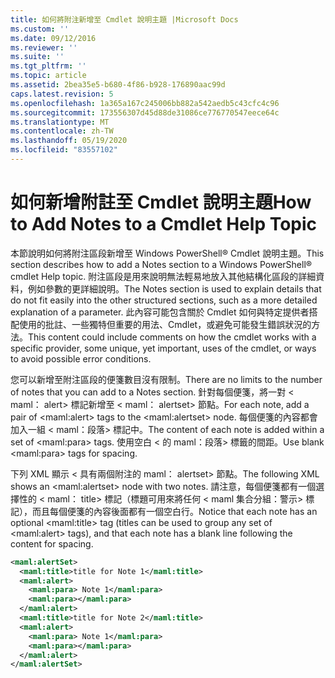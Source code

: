 ```yaml
---
title: 如何將附注新增至 Cmdlet 說明主題 |Microsoft Docs
ms.custom: ''
ms.date: 09/12/2016
ms.reviewer: ''
ms.suite: ''
ms.tgt_pltfrm: ''
ms.topic: article
ms.assetid: 2bea35e5-b680-4f86-b928-176890aac99d
caps.latest.revision: 5
ms.openlocfilehash: 1a365a167c245006bb882a542aedb5c43cfc4c96
ms.sourcegitcommit: 173556307d45d88de31086ce776770547eece64c
ms.translationtype: MT
ms.contentlocale: zh-TW
ms.lasthandoff: 05/19/2020
ms.locfileid: "83557102"
---
```

# <a name="how-to-add-notes-to-a-cmdlet-help-topic"></a><span data-ttu-id="e38b7-102">如何新增附註至 Cmdlet 說明主題</span><span class="sxs-lookup"><span data-stu-id="e38b7-102">How to Add Notes to a Cmdlet Help Topic</span></span>

<span data-ttu-id="e38b7-103">本節說明如何將附注區段新增至 Windows PowerShell® Cmdlet 說明主題。</span><span class="sxs-lookup"><span data-stu-id="e38b7-103">This section describes how to add a Notes section to a Windows PowerShell® cmdlet Help topic.</span></span> <span data-ttu-id="e38b7-104">附注區段是用來說明無法輕易地放入其他結構化區段的詳細資料，例如參數的更詳細說明。</span><span class="sxs-lookup"><span data-stu-id="e38b7-104">The Notes section is used to explain details that do not fit easily into the other structured sections, such as a more detailed explanation of a parameter.</span></span> <span data-ttu-id="e38b7-105">此內容可能包含關於 Cmdlet 如何與特定提供者搭配使用的批註、一些獨特但重要的用法、Cmdlet，或避免可能發生錯誤狀況的方法。</span><span class="sxs-lookup"><span data-stu-id="e38b7-105">This content could include comments on how the cmdlet works with a specific provider, some unique, yet important, uses of the cmdlet, or ways to avoid possible error conditions.</span></span>

<span data-ttu-id="e38b7-106">您可以新增至附注區段的便箋數目沒有限制。</span><span class="sxs-lookup"><span data-stu-id="e38b7-106">There are no limits to the number of notes that you can add to a Notes section.</span></span> <span data-ttu-id="e38b7-107">針對每個便箋，將一對 \< maml： alert> 標記新增至 \< maml： alertset> 節點。</span><span class="sxs-lookup"><span data-stu-id="e38b7-107">For each note, add a pair of \<maml:alert> tags to the \<maml:alertset> node.</span></span> <span data-ttu-id="e38b7-108">每個便箋的內容都會加入一組 \< maml：段落> 標記中。</span><span class="sxs-lookup"><span data-stu-id="e38b7-108">The content of each note is added within a set of \<maml:para> tags.</span></span> <span data-ttu-id="e38b7-109">使用空白 \< 的 maml：段落> 標籤的間距。</span><span class="sxs-lookup"><span data-stu-id="e38b7-109">Use blank \<maml:para> tags for spacing.</span></span>

<span data-ttu-id="e38b7-110">下列 XML 顯示 \< 具有兩個附注的 maml： alertset> 節點。</span><span class="sxs-lookup"><span data-stu-id="e38b7-110">The following XML shows an \<maml:alertset> node with two notes.</span></span> <span data-ttu-id="e38b7-111">請注意，每個便箋都有一個選擇性的 \< maml： title> 標記（標題可用來將任何 \< maml 集合分組：警示> 標記），而且每個便箋的內容後面都有一個空白行。</span><span class="sxs-lookup"><span data-stu-id="e38b7-111">Notice that each note has an optional \<maml:title> tag (titles can be used to group any set of \<maml:alert> tags), and that each note has a blank line following the content for spacing.</span></span>

```xml
<maml:alertSet>
  <maml:title>title for Note 1</maml:title>
  <maml:alert>
    <maml:para> Note 1</maml:para>
    <maml:para></maml:para>
  </maml:alert>
  <maml:title>title for Note 2</maml:title>
  <maml:alert>
    <maml:para> Note 1</maml:para>
    <maml:para></maml:para>
  </maml:alert>
</maml:alertSet>
```
